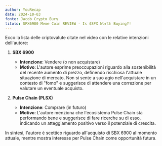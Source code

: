 ```yaml
---
author: YouRecap
date: 2024-10-03
fonte: Jacob Crypto Bury
titolo: SPX6900 Meme Coin REVIEW - Is $SPX Worth Buying?!
---
```


Ecco la lista delle criptovalute citate nel video con le relative intenzioni dell'autore:

1. **SBX 6900**
   - **Intenzione**: Vendere (o non acquistare)
   - **Motivo**: L'autore esprime preoccupazioni riguardo alla sostenibilità del recente aumento di prezzo, definendo rischiosa l'attuale situazione di mercato. Non si sente a suo agio nell'acquistare in un contesto di "fomo" e suggerisce di attendere una correzione per valutare un eventuale acquisto.

2. **Pulse Chain (PLSX)**
   - **Intenzione**: Comprare (in futuro)
   - **Motivo**: L'autore menziona che l'ecosistema Pulse Chain sta performando bene e suggerisce di fare ricerche su di esso, indicando un atteggiamento positivo verso il potenziale di crescita.

In sintesi, l'autore è scettico riguardo all'acquisto di SBX 6900 al momento attuale, mentre mostra interesse per Pulse Chain come opportunità futura.
